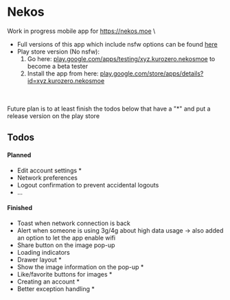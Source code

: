# Nekos
Work in progress mobile app for https://nekos.moe \
- Full versions of this app which include nsfw options can be found [here](https://github.com/KurozeroPB/Nekos/releases)
- Play store version (No nsfw):
    1. Go here: [play.google.com/apps/testing/xyz.kurozero.nekosmoe](https://play.google.com/apps/testing/xyz.kurozero.nekosmoe) to become a beta tester
    2. Install the app from here: [play.google.com/store/apps/details?id=xyz.kurozero.nekosmoe](https://play.google.com/store/apps/details?id=xyz.kurozero.nekosmoe)

<br><br>
Future plan is to at least finish the todos below that have a "*" and put a release version on the play store

## Todos
#### Planned
- Edit account settings *
- Network preferences
- Logout confirmation to prevent accidental logouts
- ...

#### Finished
- Toast when network connection is back
- Alert when someone is using 3g/4g about high data usage -> also added an option to let the app enable wifi
- Share button on the image pop-up
- Loading indicators
- Drawer layout *
- Show the image information on the pop-up *
- Like/favorite buttons for images *
- Creating an account *
- Better exception handling *

